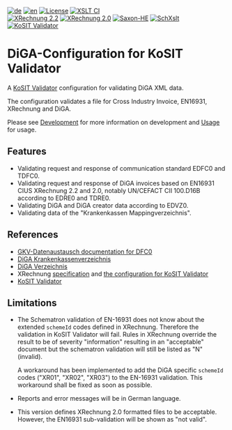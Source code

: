 [![de](https://img.shields.io/badge/lang-de-green.svg)](./README.md)
[![en](https://img.shields.io/badge/lang-en-green.svg)](./README.en.md)
[![License](https://img.shields.io/badge/License-Apache_2.0-orange.svg)](https://opensource.org/licenses/Apache-2.0)
[![XSLT CI](https://github.com/bitmarck-service/validator-configuration-diga/actions/workflows/xslt-ci.yml/badge.svg)](https://github.com/bitmarck-service/validator-configuration-diga/actions/workflows/xslt-ci.yml)<br/>
[![XRechnung 2.2](https://img.shields.io/badge/XRechnung-2.2-blue.svg)](https://github.com/itplr-kosit/validator-configuration-xrechnung/tree/release-2022-11-15)
[![XRechnung 2.0](https://img.shields.io/badge/XRechnung-2.0-blue.svg)](https://github.com/itplr-kosit/validator-configuration-xrechnung/tree/release-2020-12-31)
[![Saxon-HE](https://img.shields.io/badge/Saxon--HE-10.6-blue.svg)](https://www.saxonica.com/html/documentation10/about/gettingstarted/gettingstartedjava.html)
[![SchXslt](https://img.shields.io/badge/SchXslt-1.8.5-blue.svg)](https://github.com/schxslt/schxslt/tree/v1.8.5)
[![KoSIT Validator](https://img.shields.io/badge/KoSIT%20Validator-1.5.0-blue.svg)](https://github.com/itplr-kosit/validator/tree/v1.5.0)


# DiGA-Configuration for KoSIT Validator

A [KoSIT Validator](https://github.com/itplr-kosit/validator) configuration for validating DiGA XML data.

The configuration validates a file for Cross Industry Invoice, EN16931, XRechnung and DiGA.

Please see [Development](docs/development.en.md) for more information on development and [Usage](docs/usage.en.md) for usage.

## Features

+ Validating request and response of communication standard EDFC0 and TDFC0.
+ Validating request and response of DiGA invoices based on EN16931 CIUS XRechnung 2.2 and 2.0, notably UN/CEFACT CII 100.D16B according to EDRE0 and TDRE0.
+ Validating DiGA and DiGA creator data according to EDVZ0.
+ Validating data of the "Krankenkassen Mappingverzeichnis".

## References

+ [GKV-Datenaustausch documentation for DFC0](https://www.gkv-datenaustausch.de/leistungserbringer/digitale_gesundheitsanwendungen/digitale_gesundheitsanwendungen.jsp)
+ [DiGA Krankenkassenverzeichnis](https://kkv.gkv-diga.de/)
+ [DiGA Verzeichnis](https://diga.bfarm.de/de)
+ XRechnung [specification](https://xeinkauf.de/xrechnung/) and [the configuration for KoSIT Validator](https://github.com/itplr-kosit/validator-configuration-xrechnung)
+ [KoSIT Validator](https://github.com/itplr-kosit/validator)


## Limitations

+ The Schematron validation of EN-16931 does not know about the extended `schemeId` codes defined in XRechnung. Therefore the validation in KoSIT Validator will fail. Rules in XRechnung override the result to be of severity "information" resulting in an "acceptable" document but the schematron validation will still be listed as "N" (invalid).
  
  A workaround has been implemented to add the DiGA specific `schemeId` codes ("XR01", "XR02", "XR03") to the EN-16931 validation. This workaround shall be fixed as soon as possible.
+ Reports and error messages will be in German language.
+ This version defines XRechnung 2.0 formatted files to be acceptable. However, the EN16931 sub-validation will be shown as "not valid".
